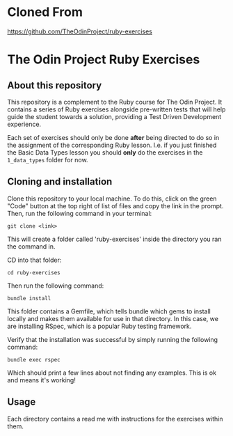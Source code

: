 # Cloned From
https://github.com/TheOdinProject/ruby-exercises

# The Odin Project Ruby Exercises

## About this repository

This repository is a complement to the Ruby course for The Odin Project. It contains a series of Ruby exercises alongside pre-written tests that will help guide the student towards a solution, providing a Test Driven Development experience.

Each set of exercises should only be done **after** being directed to do so in the assignment of the corresponding Ruby lesson. I.e. if you just finished the Basic Data Types lesson you should **only** do the exercises in the `1_data_types` folder for now.

## Cloning and installation

Clone this repository to your local machine. To do this, click on the green "Code" button at the top right of list of files and copy the link in the prompt. Then, run the following command in your terminal:

    git clone <link>

This will create a folder called 'ruby-exercises' inside the directory you ran the command in.

CD into that folder:

    cd ruby-exercises

Then run the following command:

    bundle install

This folder contains a Gemfile, which tells bundle which gems to install locally and makes them available for use in that directory. In this case, we are installing RSpec, which is a popular Ruby testing framework.

Verify that the installation was successful by simply running the following command:

    bundle exec rspec

Which should print a few lines about not finding any examples. This is ok and means it's working!

## Usage

Each directory contains a read me with instructions for the exercises within them.
